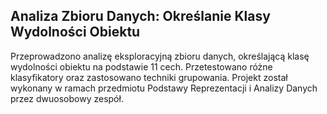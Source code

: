 <h2>Analiza Zbioru Danych: Określanie Klasy Wydolności Obiektu</h2>
  <p>Przeprowadzono analizę eksploracyjną zbioru danych, określającą klasę wydolności obiektu na podstawie 11 cech. Przetestowano różne klasyfikatory oraz zastosowano techniki grupowania. Projekt został wykonany w ramach przedmiotu Podstawy Reprezentacji i Analizy Danych przez dwuosobowy zespół.</p>
